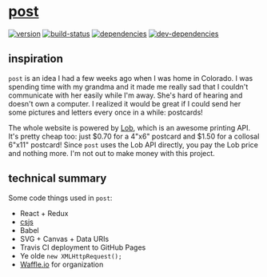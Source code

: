 # [post][post-href]

[![version][version-badge]][version-href]
[![build-status][build-status-badge]][build-status-href]
[![dependencies][dependencies-badge]][dependencies-href]
[![dev-dependencies][dev-dependencies-badge]][dev-dependencies-href]


## inspiration

`post` is an idea I had a few weeks ago when I was home in Colorado.  I was spending time with my grandma and it made me really sad that I couldn't communicate with her easily while I'm away.  She's hard of hearing and doesn't own a computer.  I realized it would be great if I could send her some pictures and letters every once in a while: postcards!

The whole website is powered by [Lob][lob-href], which is an awesome printing API.  It's pretty cheap too: just $0.70 for a 4"x6" postcard and $1.50 for a collosal 6"x11" postcard!  Since `post` uses the Lob API directly, you pay the Lob price and nothing more.  I'm not out to make money with this project.


## technical summary

Some code things used in `post`:

* React + Redux
* [csjs][csjs-href]
* Babel
* SVG + Canvas + Data URIs
* Travis CI deployment to GitHub Pages
* Ye olde `new XMLHttpRequest();`
* [Waffle.io][waffle-href] for organization


[version-badge]: https://img.shields.io/github/tag/scott113341/post.svg?label=version&style=flat-square
[version-href]: https://github.com/scott113341/post/tags

[build-status-badge]: https://img.shields.io/travis/scott113341/post.svg?style=flat-square
[build-status-href]: https://travis-ci.org/scott113341/post

[dependencies-badge]: https://img.shields.io/david/scott113341/post/master.svg?style=flat-square
[dependencies-href]: https://david-dm.org/scott113341/post/master#info=dependencies

[dev-dependencies-badge]: https://img.shields.io/david/dev/scott113341/post/master.svg?style=flat-square
[dev-dependencies-href]: https://david-dm.org/scott113341/post/master#info=devDependencies

[post-href]: https://post.scotthardy.me
[lob-href]: https://lob.com
[csjs-href]: https://github.com/rtsao/csjs
[waffle-href]: https://waffle.io/scott113341/post
